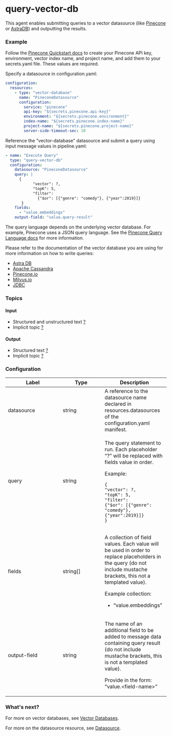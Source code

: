 # query-vector-db

This agent enables submitting queries to a vector datasource (like [Pinecone](https://docs.pinecone.io/) or [AstraDB](https://www.datastax.com/products/datastax-astra)) and outputting the results.

### Example

Follow the [Pinecone Quickstart docs](https://docs.pinecone.io/docs/quickstart) to create your Pinecone API key, environment, vector index name, and project name, and add them to your secrets.yaml file. These values are required.

Specify a datasource in configuration.yaml:

```yaml
configuration:
  resources:
    - type: "vector-database"
      name: "PineconeDatasource"
      configuration:
        service: "pinecone"
        api-key: "${secrets.pinecone.api-key}"
        environment: "${secrets.pinecone.environment}"
        index-name: "${secrets.pinecone.index-name}"
        project-name: "${secrets.pinecone.project-name}"
        server-side-timeout-sec: 10
```

Reference the "vector-database" datasource and submit a query using input message values in pipeline.yaml:

```yaml
- name: "Execute Query"
  type: "query-vector-db"
  configuration:
    datasource: "PineconeDatasource"
    query: |
      {
            "vector": ?,
            "topK": 5,
            "filter":
              {"$or": [{"genre": "comedy"}, {"year":2019}]}
       }
    fields:
      - "value.embeddings"
    output-field: "value.query-result"
```

The query language depends on the underlying vector database. For example, Pinecone uses a JSON query language. See the [Pinecone Query Language docs](https://docs.pinecone.io/docs/query-language) for more information.

Please refer to the documentation of the vector database you are using for more information on how to write queries:

- [Astra DB](../../configuration-resources/data-storage/astra.md)
- [Apache Cassandra](../../configuration-resources/data-storage/cassandra.md)
- [Pinecone.io](../../configuration-resources/data-storage/pinecone.md)
- [Milvus.io](../../configuration-resources/data-storage/milvus.md)
- [JDBC](../../configuration-resources/data-storage/jdbc.md)


### **Topics**

#### **Input**

* Structured and unstructured text [?](../agent-messaging.md#implicit-input-and-output-topics)
* Implicit topic [?](../agent-messaging.md#implicit-input-and-output-topics)

#### **Output**

* Structured text [?](../agent-messaging.md#implicit-input-and-output-topics)
* Implicit topic [?](../agent-messaging.md#implicit-input-and-output-topics)

### **Configuration**

<table><thead><tr><th width="155.33333333333331">Label</th><th width="115">Type</th><th>Description</th></tr></thead><tbody><tr><td>datasource</td><td>string</td><td>A reference to the datasource name declared in resources.datasources of the configuration.yaml manifest.</td></tr><tr><td>query</td><td>string</td><td><p>The query statement to run. Each placeholder “?” will be replaced with fields value in order.<br></p><p>Example:</p><pre><code>{
"vector": ?,
"topK": 5,
"filter":
{"$or": [{"genre": "comedy"}, {"year":2019}]}
}
</code></pre></td></tr><tr><td>fields</td><td>string[]</td><td><p>A collection of field values. Each value will be used in order to replace placeholders in the query (do not include mustache brackets, this not a templated value).<br></p><p>Example collection:</p><ul><li>“value.embeddings”</li></ul></td></tr><tr><td>output-field</td><td>string</td><td><p>The name of an additional field to be added to message data containing query result (do not include mustache brackets, this is not a templated value).</p><p></p><p>Provide in the form: “value.&#x3C;field-name>”</p></td></tr></tbody></table>

### What's next?

For more on vector databases, see [Vector Databases](../../building-applications/vector-databases.md).

For more on the datasource resource, see [Datasource](../../configuration-resources/data-storage/datasource.md).
